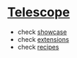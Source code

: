# [Telescope](https://github.com/nvim-telescope/telescope.nvim)

- check [showcase](https://github.com/nvim-telescope/telescope.nvim/wiki/Showcase)
- check [extensions](https://github.com/nvim-telescope/telescope.nvim/wiki/Extensions)
- check [recipes](https://github.com/nvim-telescope/telescope.nvim/wiki/Configuration-Recipes)
